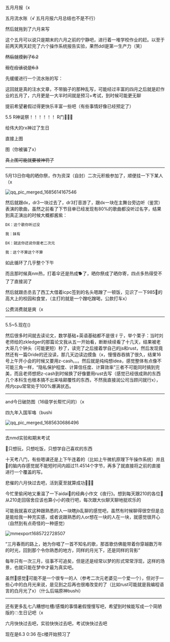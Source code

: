 五月月报（x

五月流水账（√  五月月报六月总结也不是不行）

然后就拖到了六月来写

这个五月可以说只是期末的六月之前的宁静吧，进行着一堆学校作业的赶。以至于前两天两天赶完了六个操作系统报告实验，果然ddl是第一生产力（笑）

~~然后就摸到了6.2~~

~~现在应该说是6.3~~

先缓缓进行一个流水账的写：

这回就是真的注水文章，不带脑子的那种乱写，可能经过丰富的四月之后就是赶作业的五月了，六月更是一大半时间就是预习+考试，到时候可能更无聊

提前希望暑假过得更快乐丰富一些吧（有些事情好像已经预定了）

5.5   R神诞祭！！！！！！  R门🙏🙏🙏

给伟大的rx神过了生日

直接上图

图（你被骗了x）

~~真上图可能就要被神罚了~~

---------------------------------------------------------------------------------------------------------------------------------------------------------------

5月13日你电的晒你祭，作为资深（自封）二次元积极参加了，顺便挂一下下某人（x

![qq_pic_merged_1685614167546](E:\fadian\qq_pic_merged_1685614167546.jpg)

然后就跟dx，dr3一块过去了，dr3打音游了，跟dx一块在主舞台旁边听（鉴赏）表演的歌曲，虽然之前看了下节目单已经发现有80%的歌曲都没听过名字，结果到真正演出的时候大概都酱紫：

```c
DX：这个歌你听过没

我：妹有

DX：就这你还说你是老二次元

我：这个不算这个不算
```



如此循环了几乎整个下午

而且那时候真nm热，打着伞还是热成🐕了，晒你祭成了晒你寄，四点多热得受不了了直接润了

然后就跟丞丞去了西工大借着icpc签到的名头嗯蹭了一顿饭，见识了一下985👴的高大上的校园和食堂，（主打的就是一个蹭吃蹭喝，公款打车x）

公费消费就是爽（x

---------------------------------------------------------------------------------------------------------------------------------------------------------------

5.5~5.现在()

然后很多时间就去读论文，数学基础+英语基础都不是很彳亍，举个栗子：当时刘老师给的zkledger的那篇论文我从五一开始看，断断续续看了十几天，结果被老大哥几个钟头（可能更短）秒了，读完了之后接着学自己的js和rust，然后发现竟然还有一篇Oride的还没读，那几天边读边摸鱼（x，慢慢吞吞搞了很久，结果16号上午开小会的时候又要用z-cash。。。然后就是纯纯想idea，感觉整体有点像不可能三角一样，“隐私保护程度、计算信任度、计算效率”三者不可能同时搞到完美，而且老师想把z-cash到时候换了好像要用rust去写（感觉已经很成熟的东西几个本科生也根本搞不出来啥颠覆性的东西，不然我直接润公司当顾问就行x），颅内cpu常常处于100%爆满状态。

__________________________

and今日破防图（16级学长帮忙问的）（x

四九年入国军咯（bushi

![qq_pic_merged_1685630686496](E:\fadian\qq_pic_merged_1685630686496.jpg)

---------------------------------------------------------------------------------------------------------------------------------------------------------------

去nmd实验和期末考试

👴只想玩，只想吃饭，只想学自己喜欢的东西

十天考八门，有些嗯课还是上下午连着的（比如上午微机原理下午操作系统）并且👴的脑内存感觉就不能短时间内超过11.4514个字节，再多了就直接将之前的直接进行一个覆盖的写。

悲催的六月快过去吧，活到夏至就算成功🙏🙏🙏

今忙里偷闲地又重温了一下aidai👴的经典小作文《夜行》。想到每天跟210的各位👴从210走回宿舍应该也算小小的夜行吧，每次跟大伙聊天聊地挺欢乐的

可能我就喜欢这种跟熟悉的人一块瞎jb乱聊的感觉吧，虽然有时候聊得很空但是总是能给我一种充实感，或者说跟熟悉的人or想在一块的人在一块，就感觉很开心（自然到有点奇怪的一种感觉）



![mmexport1685722728507](E:\fadian\mmexport1685722728507.jpg)

“三月春雨的路上，她为你唱了一首不知名的歌，那首歌仿佛能带着你穿越数万年的时光，回到那个令你熟悉的地方，同样的月光下，还是同样的背影”

每年只有一次三月，往事不可追矣，但是还是经常以梦的形式常常浮现，这样的场景，也就只能在梦中才最为真实吧。

虽然👴感觉👴可能不是一个很专一的人（参考二次元老婆见一个爱一个），但对于一些心中的白月光来说，是见到之后再也很难改变的了（比如rust可能就是我编程语言的白月光了x）（什么后端原神bushi）

---------------------------------------------------------------------------------------------------------------------------------------------------------------

还有更多乱七八糟想吐槽/感慨的事情暑假慢慢写吧，希望到时候能写成一个简陋版的☁生日记吧（x

六月快快过去吧，实验快快过去吧，考试快快过去吧

现在是6.3 0:36 在c楼开始预习了











